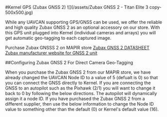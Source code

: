 #Kernel GPS (Zubax GNSS 2)
![](/assets/Zubax GNSS 2 - Titan Elite 3 copy-500x500.jpg)

While any UAVCAN supporting GPS/GNSS can be used, we offer the reliable and high quality Zubax GNSS 2 as an optional accessory on our store. With this GPS unit plugged into Kernel (individual cameras and arrays) you will get automatic geo-tagging to each captured image.

Purchase Zubax GNSSS 2 on MAPIR store
[Zubax GNSS 2 DATASHEET](https://files.zubax.com/products/com.zubax.gnss/Zubax_GNSS_2_Datasheet.pdf)
[Zubax manufacturer website for GNSS 2 unit](https://shop.titaneliteinc.com/index.php?route=product/product&search=zubax%20gnss&product_id=987)


##Configuring Zubax GNSS 2 For Direct Camera Geo-Tagging

When you purchase the Zubax GNSS 2 from our MAPIR store, we have already changed the UAVCAN Node ID to a value of 5 (defualt is 0) so that you can connect the GNSS directly to Kernel. If you are connecting the GNSS to an autopilot such as the Pixhawk (2/1) you will want to change it back to 0 by following the below directions. The autopilot will dynamically assign it a node ID. If you have purchased the Zubax GNSS 2 from a different supplier, then use the below information to change the Node ID value to something other than the default (0) or Kernel's default value (16).


